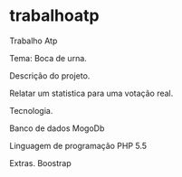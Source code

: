 trabalhoatp
===========

Trabalho Atp

Tema: Boca de urna.

Descrição do projeto.

Relatar um statistica para uma votação real.

Tecnologia.


Banco de dados MogoDb

Linguagem de programação PHP 5.5

Extras. Boostrap
